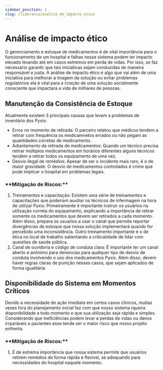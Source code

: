 ```yaml
---
sidebar_position: 1
slug: /lideranca/analise_de_impacto_etico
---
```


# Análise de impacto ético

O gerenciamento e estoque de medicamentos é de vital importância para o funcionamento de um hospital e falhas nesse sistema podem ter impacto elevado levando até em casos extremos em perda de vidas. Por isso, se faz necessário garantir que tais iniciativas sejam conduzidas de maneira responsável e justa. A análise de impacto ético é algo que vai além de uma iniciativa para melhorar a imagem da solução ou evitar problemas regulatórios ela é vital para a criação de uma solução socialmente consciente que impactará a vida de milhares de pessoas.

## Manutenção da Consistência de Estoque

Atualmente existem 3 principais causas que levam a problemas de inventário dos Pyxis:

- Erros no momento de retirada: O parceiro relatou que médicos tendem a retirar com frequência os medicamnetos errados ou não pegam as quantidades corretas de medicamento.
- Adiantamento da retirada de medicamentos: Quando um técnico precisa retirar múltiplos medicamentos em horários diferentes alguns técnicos tendem a retirar todos os equipamento de uma vez.
- Desvio ilegal de remédios: Apesar de ser o incidente mais raro, é o de maior gravidade. O desvio de medicamentos controlados é crime que pode implicar o hospital em problemas legais.

<h3>**Mitigação de Riscos:**</h3>

1. Treinamentos e capacitação: Existem uma série de treinamentos e capacitações que poderiam auxiliar os técnicos de infermagem na hora de utilizar Pyxis: Primeiramente é importante instruir os usuários na utilização correta do equipamento, explicando a importância de retirar somente os medicamentos que devem ser retirados a cada momento. Além disso, prepara os usuaŕios a usar o canal que permite reportar divergências de estoque que nossa solução implementará quando for percebido uma inconsistência. Outro treinamento importante é o de ética no local de trabalho salientando a criticalidade de lidar com questões de saúde pública.
2. Canal de ouvidoria e código de conduta clara: É importante ter um canal aberto e anônimo para denúncias para qualquer tipo de desvio de conduta involvendo o uso dos medicamentos Pyxis. Além disso, devem haver regras claras de punição nesses casos, que sejam aplicados de forma igualitária

## Disponibilidade do Sistema em Momentos Críticos

Devido a necessidade de ação imediata em certos casos clínicos, muitas vezes fora do planejamento inicial faz com que nosso sistema rqueira disponibilidade a todo momento e que sua utilização seja rápida e simples. Considerando que ineficiências podem levar a perdas de vidas ou danos irrparáveis a pacientes esse tende ser o maior risco que nosso projeto enfrenta.

<h3>**Mitigação de Riscos:**</h3>

1. É de extrema importância que nossa sistema permite que usuários retirem remédios de forma rápida e flexível, se adequando para necessidades do hsopital naquele momento. 